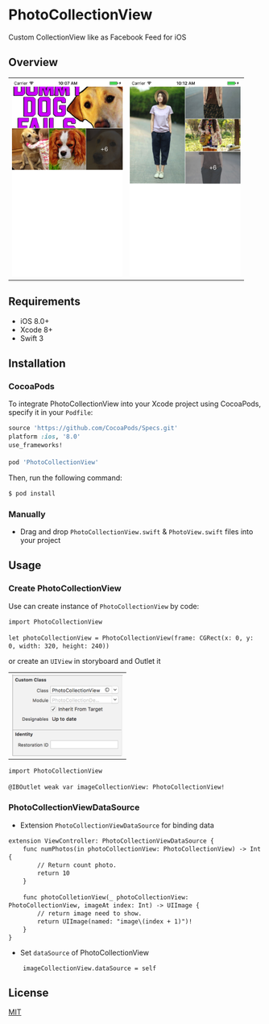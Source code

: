# PhotoCollectionView
Custom CollectionView like as Facebook Feed for iOS 

## Overview

<table>
  <tr>
    <th>
      <img src="Example/demo1.png" width="220"/>
    </th>
    <th>
      <img src="Example/demo2.png" width="220"/>
    </th>
  </tr>
</table>

## Requirements

* iOS 8.0+
* Xcode 8+
* Swift 3

## Installation

### CocoaPods

To integrate PhotoCollectionView into your Xcode project using CocoaPods, specify it in your `Podfile`:

```ruby
source 'https://github.com/CocoaPods/Specs.git'
platform :ios, '8.0'
use_frameworks!

pod 'PhotoCollectionView'
```

Then, run the following command:

```bash
$ pod install
```

### Manually
- Drag and drop `PhotoCollectionView.swift` & `PhotoView.swift` files into your project

## Usage

### Create PhotoCollectionView
Use can create instance of `PhotoCollectionView` by code:

```
import PhotoCollectionView

let photoCollectionView = PhotoCollectionView(frame: CGRect(x: 0, y: 0, width: 320, height: 240))

```

or create an `UIView` in storyboard and Outlet it

<table>
  <tr>
    <th>
      <img src="Example/storyboard.png" width="220"/>
    </th>
  </tr>
</table>

```
import PhotoCollectionView

@IBOutlet weak var imageCollectionView: PhotoCollectionView!
```

### PhotoCollectionViewDataSource

- Extension `PhotoCollectionViewDataSource` for binding data

```
extension ViewController: PhotoCollectionViewDataSource {
    func numPhotos(in photoCollectionView: PhotoCollectionView) -> Int {
        // Return count photo.
        return 10
    }
    
    func photoColletionView(_ photoCollectionView: PhotoCollectionView, imageAt index: Int) -> UIImage {
    	// return image need to show.
        return UIImage(named: "image\(index + 1)")!
    }
}
```

- Set `dataSource` of PhotoCollectionView

```
	imageCollectionView.dataSource = self
```

## License
[MIT](http://thi.mit-license.org/)


